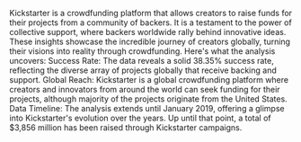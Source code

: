 Kickstarter is a crowdfunding platform that allows creators to raise funds for their projects from a community of backers.
It is a testament to the power of collective support, where backers worldwide rally behind innovative ideas. These insights showcase the incredible journey of creators globally, turning their visions into reality through crowdfunding. 
Here's what the analysis uncovers:
Success Rate: The data reveals a solid 38.35% success rate, reflecting the diverse array of projects globally that receive backing and support.
Global Reach: Kickstarter is a global crowdfunding platform where creators and innovators from around the world can seek funding for their projects, although majority of the projects originate from the United States.
Data Timeline: The analysis extends until January 2019, offering a glimpse into Kickstarter's evolution over the years. Up until that point, a total of $3,856 million has been raised through Kickstarter campaigns.
